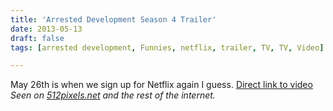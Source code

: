 ```yaml
---
title: 'Arrested Development Season 4 Trailer'
date: 2013-05-13
draft: false
tags: [arrested development, Funnies, netflix, trailer, TV, TV, Video]

---
```


May 26th is when we sign up for Netflix again I guess. [Direct link to video](http://youtu.be/C5ddjzGft0k) _Seen on [512pixels.net](http://512pixels.net/2013/05/arrested-development-season-4/) and the rest of the internet._